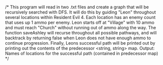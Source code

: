 /*
    This program will read in two .txt files and create a graph that will be
    recursively searched with DFS. It will do this by guiding "Leon" throughout several
    locations within Resident Evil 4. Each location has an enemy count that uses up 1 ammo
    per enemy. Leon starts off at "Village" with 10 ammo and must reach "Church" without
    running out of ammo along the way. The function saveAshley will recurse throughout all
    possible pathways, and will backtrack by returning false when Leon does not have enough
    ammo to continue progression. Finally, Leons successful path will be printed out by
    printing out the contents of the predecessor <string, string> map.
    Output: Names of locations for the successful path (contained in predecessor map)
*/
